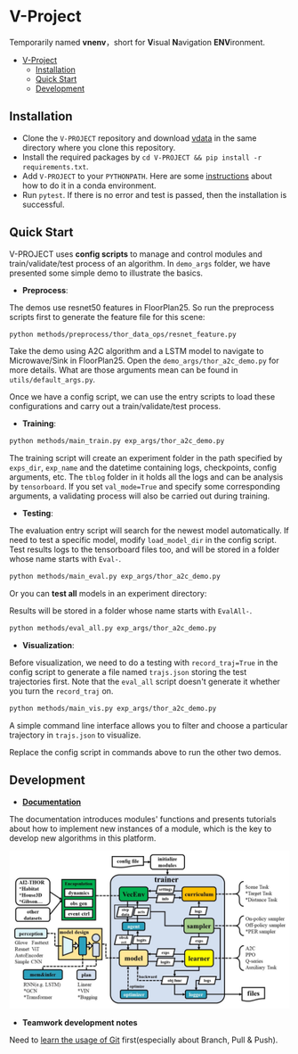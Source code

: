 # V-Project

Temporarily named **vnenv**，short for **V**isual **N**avigation **ENV**ironment.

- [V-Project](#v-project)
  - [Installation](#installation)
  - [Quick Start](#quick-start)
  - [Development](#development)

## Installation

- Clone the `V-PROJECT` repository and download [vdata](https://pan.baidu.com/s/1VfE2Mtn4vwwjGmCDIOglyQ) in the same directory where you clone this repository.
- Install the required packages by `cd V-PROJECT && pip install -r requirements.txt`.
- Add `V-PROJECT` to your `PYTHONPATH`. Here are some [instructions](https://conda.io/projects/conda/en/latest/user-guide/tasks/manage-environments.html#macos-and-linux) about how to do it in a conda environment.
- Run `pytest`. If there is no error and test is passed, then the installation is successful.

## Quick Start

V-PROJECT uses **config scripts** to manage and control modules and train/validate/test process of an algorithm. In `demo_args` folder, we have presented some simple demo to illustrate the basics.

- **Preprocess**:

The demos use resnet50 features in FloorPlan25. So run the preprocess scripts first to generate the feature file for this scene:

```bash
python methods/preprocess/thor_data_ops/resnet_feature.py
```

Take the demo using A2C algorithm and a LSTM model to navigate to Microwave/Sink in FloorPlan25. Open the `demo_args/thor_a2c_demo.py` for more details. What are those arguments mean can be found in `utils/default_args.py`.

Once we have a config script, we can use the entry scripts to load these configurations and carry out a train/validate/test process.

- **Training**:

```bash
python methods/main_train.py exp_args/thor_a2c_demo.py
```

The training script will create an experiment folder in the path specified by `exps_dir`, `exp_name` and the datetime containing logs, checkpoints, config arguments,  etc. The `tblog` folder in it holds all the logs and can be analysis by `tensorboard`. If you set `val_mode=True` and specify some corresponding arguments, a validating process will also be carried out during training.

- **Testing**:

The evaluation entry script will search for the newest model automatically. If need to test a specific model, modify `load_model_dir` in the config script. Test results logs to the tensorboard files too, and will be stored in a folder whose name starts with `Eval-`.

```bash
python methods/main_eval.py exp_args/thor_a2c_demo.py
```

Or you can **test all** models in an experiment directory:

Results will be stored in a folder whose name starts with `EvalAll-`.

```bash
python methods/eval_all.py exp_args/thor_a2c_demo.py
```

- **Visualization**:

Before visualization, we need to do a testing with `record_traj=True` in the config script to generate a file named `trajs.json` storing the test trajectories first. Note that the `eval_all` script doesn't generate it whether you turn the `record_traj` on.

```bash
python methods/main_vis.py exp_args/thor_a2c_demo.py
```

A simple command line interface allows you to filter and choose a particular trajectory in `trajs.json` to visualize. 

Replace the config script in commands above to run the other two demos.

## Development

- [**Documentation**]()

The documentation introduces modules' functions and presents tutorials about how to implement new instances of a module, which is the key to develop new algorithms in this platform.

![framework](pics/framework.jpg)

- **Teamwork development notes**

Need to [learn the usage of Git](https://learngitbranching.js.org/?locale=zh_CN) first(especially about Branch, Pull & Push).

